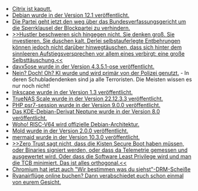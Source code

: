 * [Citrix ist kaputt.](https://www.bleepingcomputer.com/news/security/over-15k-citrix-servers-likely-vulnerable-to-cve-2023-3519-attacks/)
* [Debian wurde in der Version 12.1 veröffentlicht.](https://www.phoronix.com/news/Debian-12.1-Released)
* [Die Partei geht jetzt den weg über das Bundesverfassungsgericht um die Sperrklausel der Blockpartei zu verhindern.](https://www.die-partei.de/2023/07/23/sperrklausel-nein-danke/)
* [>>Hustler beschweren sich hingegen nicht. Sie denken groß. Sie investieren. Sie duschen kalt. Derlei selbstauferlegte Entbehrungen können jedoch nicht darüber hinwegtäuschen, dass sich hinter dem sinnleeren Aufstiegsversprechen vor allem eines verbirgt: eine große Selbsttäuschung.<<](https://netzpolitik.org/2023/breakpoint-das-rezept-um-reich-zu-werden/)
* [davx5ose wurde in der Version 4.3.5.1-ose veröffentlicht.](https://github.com/bitfireAT/davx5-ose/releases/tag/v4.3.5.1-ose)
* [Nein? Doch! Oh? KI wurde und wird primär von der Polizei genutzt.](https://blog.fefe.de/?ts=9a40ecdd) - In deren Schubladendenken sind ja alle Terroristen. Die Meisten wissen es nur noch nicht!
* [Inkscape wurde in der Version 1.3 veröffentlicht.](https://www.phoronix.com/news/Inkscape-1.3-Released)
* [TrueNAS Scale wurde in der Version 22.12.3.3 veröffentlicht.](https://github.com/truenas/documentation/releases/tag/TS22.12.3.3)
* [PHP psr7-session wurde in der Version 9.0.0 veröffentlicht.](https://github.com/psr7-sessions/storageless/releases/tag/9.0.0)
* [Das KDE-Debian-Derivat Neptune wurde in der Version 8.0 veröffentlicht.](https://www.linux-magazin.de/news/neptune-8-0-juna-baut-auf-debian-12-bookworm/)
* [Woho! RISC-V64 wird offizielle Debian-Architektur.](https://www.linux-magazin.de/news/risc-v64-wird-offizielle-debian-architektur/)
* [Mold wurde in der Version 2.0.0 veröffentlicht.](https://github.com/rui314/mold/releases/tag/v2.0.0)
* [mermaid wurde in der Version 10.3.0 veröffentlicht.](https://github.com/mermaid-js/mermaid/releases/tag/v10.3.0)
* [>>Zero Trust sagt nicht, dass die Kisten Secure Boot haben müssen, oder Binaries signiert werden, oder dass da Telemetrie gemessen und ausgewertet wird. Oder dass die Software Least Privilege wird und man die TCB minimiert. Das ist alles orthogonal.<<](https://blog.fefe.de/?ts=9a3c8805)
* [Chromium hat jetzt auch "Wir bestimmen was du siehst"-DRM-Scheiße](https://blog.fefe.de/?ts=9a3fa96c)
* [Ryanairflüge online buchen? Dann verabschiedet euch schon einmal von eurem Gesicht.](https://noyb.eu/de/booking-ryanair-flight-trough-online-travel-agent-might-hold-nasty-surprise)
